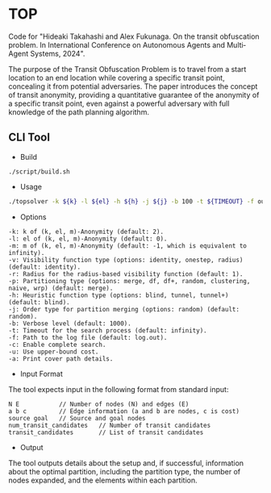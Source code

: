 # TOP

Code for "Hideaki Takahashi and Alex Fukunaga. On the transit obfuscation problem. In International Conference on Autonomous Agents and Multi‐Agent Systems,
2024". 

The purpose of the Transit Obfuscation Problem is to travel from a start location to an end location while covering a specific transit point, concealing it from potential adversaries. The paper introduces the concept of transit anonymity, providing a quantitative guarantee of the anonymity of a specific transit point, even against a powerful adversary with full knowledge of the path planning algorithm.

## CLI Tool

- Build

```
./script/build.sh
```

- Usage

```bash
./topsolver -k ${k} -l ${el} -h ${h} -j ${j} -b 100 -t ${TIMEOUT} -f output.out -c -u < input.in
```

- Options

```
-k: k of (k, el, m)-Anonymity (default: 2).
-l: el of (k, el, m)-Anonymity (default: 0).
-m: m of (k, el, m)-Anonymity (default: -1, which is equivalent to infinity).
-v: Visibility function type (options: identity, onestep, radius) (default: identity).
-r: Radius for the radius-based visibility function (default: 1).
-p: Partitioning type (options: merge, df, df+, random, clustering, naive, wrp) (default: merge).
-h: Heuristic function type (options: blind, tunnel, tunnel+) (default: blind).
-j: Order type for partition merging (options: random) (default: random).
-b: Verbose level (default: 1000).
-t: Timeout for the search process (default: infinity).
-f: Path to the log file (default: log.out).
-c: Enable complete search.
-u: Use upper-bound cost.
-a: Print cover path details.
```

- Input Format

The tool expects input in the following format from standard input:

```
N E           // Number of nodes (N) and edges (E)
a b c         // Edge information (a and b are nodes, c is cost)
source goal   // Source and goal nodes
num_transit_candidates   // Number of transit candidates
transit_candidates       // List of transit candidates
```

- Output

The tool outputs details about the setup and, if successful, information about the optimal partition, including the partition type, the number of nodes expanded, and the elements within each partition.
